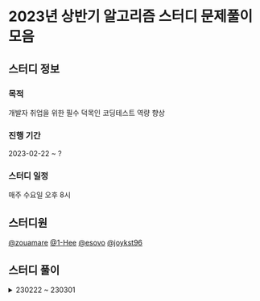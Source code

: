 # 2023년 상반기 알고리즘 스터디 문제풀이 모음

## 스터디 정보
### 목적
개발자 취업을 위한 필수 덕목인 코딩테스트 역량 향상

### 진행 기간
2023-02-22 ~ ?

### 스터디 일정
매주 수요일 오후 8시

## 스터디원
[@zouamare](https://github.com/zouamare)
[@1-Hee](https://github.com/1-Hee)
[@esovo](https://github.com/esovo)
[@joykst96](https://github.com/joykst96)

## 스터디 풀이
<details>
<summary>230222 ~ 230301</summary>
<div markdown="1">
- <a href="https://school.programmers.co.kr/learn/courses/30/lessons/17686">[3차] 파일명 정렬</a>
<br>
- <a href="https://school.programmers.co.kr/learn/courses/30/lessons/118667">두큐 합 같게 만들기</a>
<br>
- <a href="https://school.programmers.co.kr/learn/courses/30/lessons/81303">표 편집</a>
</div>
</details>
